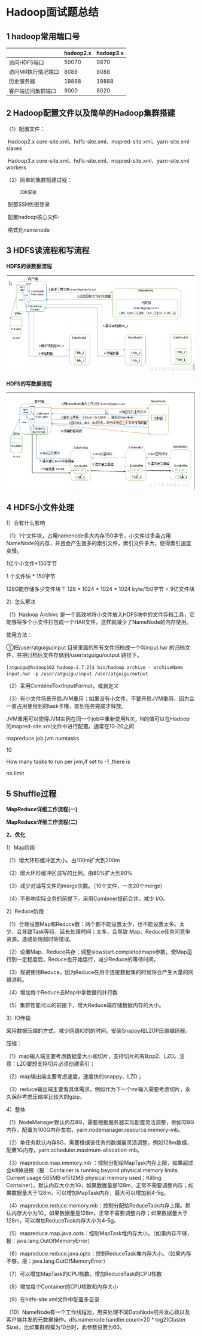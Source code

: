 # Hadoop面试题总结

## 1 hadoop常用端口号

|                    | hadoop2.x | hadoop3.x |
| ------------------ | --------- | --------- |
| 访问HDFS端口       | 50070     | 9870      |
| 访问MR执行情况端口 | 8088      | 8088      |
| 历史服务器         | 19888     | 19888     |
| 客户端访问集群端口 | 9000      | 8020      |

## 2 Hadoop配置文件以及简单的Hadoop集群搭建

（1）配置文件：

​		Hadoop2.x core-site.xml、hdfs-site.xml、mapred-site.xml、yarn-site.xml slaves

​		Hadoop3.x core-site.xml、hdfs-site.xml、mapred-site.xml、yarn-site.xml workers

（2）简单的集群搭建过程：

  		 JDK安装

​		配置SSH免密登录

​		配置hadoop核心文件: 

​		格式化namenode

## 3 HDFS读流程和写流程

**HDFS的读数据流程**

![image-20201011150141133](../images/image-20201011150141133.png)

**HDFS的写数据流程**

![image-20201011150202805](../images/image-20201011150202805.png)

## 4 HDFS小文件处理

1）会有什么影响

   （1）1个文件块，占用namenode多大内存150字节，小文件过多会占用NameNode的内存，并且会产生很多的索引文件，索引文件多大，使得索引速度变慢。

1亿个小文件*150字节

1 个文件块 * 150字节

128G能存储多少文件块？  128  * 1024 * 1024 * 1024 byte/150字节 = 9亿文件块

2）怎么解决

（1）Hadoop Archivc 是一个高效地将小文件放入HDFS块中的文件存档工具，它能够将多个小文件打包成一个HAR文件，这样就减少了NameNode的内存使用。

使用方法：

①把/user/atguigu/input 目录里面的所有文件归档成一个叫input.har 的归档文件，并把归档后文件存储到/user/atguigu/output 路径下。

`[atguigu@hadoop102 hadoop-2.7.2]$ bin/hadoop archive - archiveName input.har –p /user/atguigu/input /user/atguigu/output`

（2）采用CombineTextInputFormat，或自定义

（3）有小文件场景开启JVM重用；如果没有小文件，不要开启JVM重用，因为会一直占用使用到的task卡槽，直到任务完成才释放。

JVM重用可以使得JVM实例在同一个job中重新使用N次，N的值可以在Hadoop的mapred-site.xml文件中进行配置。通常在10-20之间

 

  mapreduce.job.jvm.numtasks

  10

  How many tasks to run per jvm,if set to -1 ,there is   

  no limit



## 5 Shuffle过程

**MapReduce详细工作流程(一)**





**MapReduce详细工作流程(二)**



**2、优化**

1）Map阶段

（1）增大环形缓冲区大小。由100m扩大到200m

（2）增大环形缓冲区溢写的比例。由80%扩大到90%

（3）减少对溢写文件的merge次数。（10个文件，一次20个merge）

（4）不影响实际业务的前提下，采用Combiner提前合并，减少 I/O。

2）Reduce阶段

（1）合理设置Map和Reduce数：两个都不能设置太少，也不能设置太多。太少，会导致Task等待，延长处理时间；太多，会导致 Map、Reduce任务间竞争资源，造成处理超时等错误。

（2）设置Map、Reduce共存：调整slowstart.completedmaps参数，使Map运行到一定程度后，Reduce也开始运行，减少Reduce的等待时间。

（3）规避使用Reduce，因为Reduce在用于连接数据集的时候将会产生大量的网络消耗。

（4）增加每个Reduce去Map中拿数据的并行数

（5）集群性能可以的前提下，增大Reduce端存储数据内存的大小。

3）IO传输

采用数据压缩的方式，减少网络IO的的时间。安装Snappy和LZOP压缩编码器。

压缩：

（1）map输入端主要考虑数据量大小和切片，支持切片的有Bzip2、LZO。注意：LZO要想支持切片必须创建索引；

（2）map输出端主要考虑速度，速度快的snappy、LZO；

（3）reduce输出端主要看具体需求，例如作为下一个mr输入需要考虑切片，永久保存考虑压缩率比较大的gzip。

4）整体

（1）NodeManager默认内存8G，需要根据服务器实际配置灵活调整，例如128G内存，配置为100G内存左右，yarn.nodemanager.resource.memory-mb。

（2）单任务默认内存8G，需要根据该任务的数据量灵活调整，例如128m数据，配置1G内存，yarn.scheduler.maximum-allocation-mb。

（3）mapreduce.map.memory.mb ：控制分配给MapTask内存上限，如果超过会kill掉进程（报：Container is running beyond physical memory limits. Current usage:565MB of512MB physical memory used；Killing Container）。默认内存大小为1G，如果数据量是128m，正常不需要调整内存；如果数据量大于128m，可以增加MapTask内存，最大可以增加到4-5g。

（4）mapreduce.reduce.memory.mb：控制分配给ReduceTask内存上限。默认内存大小为1G，如果数据量是128m，正常不需要调整内存；如果数据量大于128m，可以增加ReduceTask内存大小为4-5g。

（5）mapreduce.map.java.opts：控制MapTask堆内存大小。（如果内存不够，报：java.lang.OutOfMemoryError）

（6）mapreduce.reduce.java.opts：控制ReduceTask堆内存大小。（如果内存不够，报：java.lang.OutOfMemoryError）

（7）可以增加MapTask的CPU核数，增加ReduceTask的CPU核数

（8）增加每个Container的CPU核数和内存大小

（9）在hdfs-site.xml文件中配置多目录

（10）NameNode有一个工作线程池，用来处理不同DataNode的并发心跳以及客户端并发的元数据操作。dfs.namenode.handler.count=20 * log2(Cluster Size)，比如集群规模为10台时，此参数设置为60。